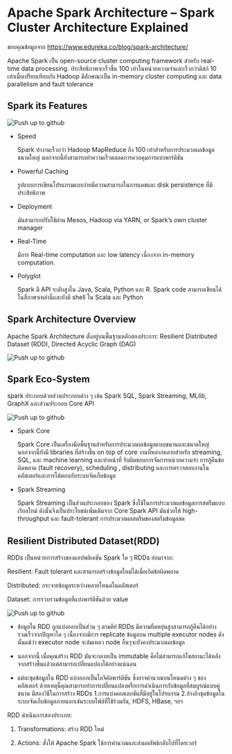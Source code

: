 # Apache Spark Architecture – Spark Cluster Architecture Explained
ขอบคุณข้อมูลจาก https://www.edureka.co/blog/spark-architecture/



Apache Spark เป็น open-source cluster computing framework สำหรับ real-time data processing. ประสิทธิภาพจะเร็วขึ้น 100 เท่าในหน่วยความจำและเร็วกว่าดิสก์ 10 เท่าเมื่อเปรียบเทียบกับ Hadoop  มีลักษณะเป็น in-memory cluster computing และ data parallelism and fault tolerance

## Spark its Features


   ![Push up to github](https://d1jnx9ba8s6j9r.cloudfront.net/blog/wp-content/uploads/2018/09/Picture5-2-768x408.png)

- Speed
  
  Spark ทำงานเร็วกว่า Hadoop MapReduce ถึง 100 เท่าสำหรับการประมวลผลข้อมูลขนาดใหญ่ นอกจากนี้ยังสามารถทำความเร็วตลอดการควบคุมการแบ่งพาร์ติชัน
  
- Powerful Caching
  
  รูปแบบการเขียนโปรแกรมแบบง่ายมีความสามารถในการแคชและ disk persistence ที่มีประสิทธิภาพ
  
- Deployment

  มันสามารถปรับใช้ผ่าน Mesos, Hadoop via YARN, or Spark’s own cluster manager
  
- Real-Time

  มีการ Real-time computation  และ low latency เนื่องจาก in-memory computation.
  
- Polyglot

  Spark มี API ระดับสูงใน Java, Scala, Python และ R. Spark code สามารถเขียนได้ในสี่ภาษาเหล่านี้และยังมี shell ใน Scala และ Python 
  
## Spark Architecture Overview

Apache Spark Architecture ตั้งอยู่บนพื้นฐานหลักสองประการ: Resilient Distributed Dataset (RDD), Directed Acyclic Graph (DAG)
  

  
 ![Push up to github](https://d1jnx9ba8s6j9r.cloudfront.net/blog/wp-content/uploads/2018/09/2018-09-28-18_12_51-Apache-Spark-Architecture-_-Understanding-the-Spark-Components-_-Edureka.png)
 
## Spark Eco-System

   spark ประกอบด้วยส่วนประกอบต่าง ๆ เช่น Spark SQL, Spark Streaming, MLlib, GraphX และส่วนประกอบ Core API

 ![Push up to github](https://d1jnx9ba8s6j9r.cloudfront.net/blog/wp-content/uploads/2018/09/001-768x583.png)

- Spark Core

     Spark Core เป็นเครื่องมือพื้นฐานสำหรับการประมวลผลข้อมูลแบบขนานและขนาดใหญ่ นอกจากนี้ยังมี libraries ที่สร้างขึ้น on top of core งานที่หลากหลายสำหรับ      streaming, SQL, และ machine learning และทำหน้าที่ รับผิดชอบการจัดการหน่วยความจำ การกู้คืนข้อผิดพลาด (fault recovery), scheduling ,                distributing และการตรวจสอบงานในคลัสเตอร์และการโต้ตอบกับระบบจัดเก็บข้อมูล
     
- Spark Streaming

     Spark Streaming เป็นส่วนประกอบของ Spark ซึ่งใช้ในการประมวลผลข้อมูลการสตรีมแบบเรียลไทม์ ดังนั้นจึงเป็นประโยชน์เพิ่มเติมจาก Core Spark API มันช่วยให้        high-throughput และ fault-tolerant การประมวลผลสตรีมของสตรีมข้อมูลสด
     
## Resilient Distributed Dataset(RDD)

RDDs เป็นหน่วยการสร้างของแอปพลิเคชัน Spark ใด ๆ RDDs ย่อมาจาก:

Resilient: Fault tolerant และสามารถสร้างข้อมูลใหม่ได้เมื่อเกิดข้อผิดพลาด

Distributed: กระจายข้อมูลระหว่างหลายโหนดในคลัสเตอร์

Dataset: การรวบรวมข้อมูลที่แบ่งพาร์ติชันด้วย value

  ![Push up to github](https://d1jnx9ba8s6j9r.cloudfront.net/blog/wp-content/uploads/2018/07/Partitions.png)

  - ข้อมูลใน RDD ถูกแบ่งออกเป็นส่วน ๆ ตามคีย์  RDDs มีความยืดหยุ่นสูงสามารถกู้คืนได้อย่างรวดเร็วจากปัญหาใด ๆ  เนื่องจากมีการ replicate ข้อมูลบน multiple executor nodes ดังนั้นแม้ว่า executor node จะล้มเหลว node อื่นๆจะยังคงประมวลผลข้อมูล
  
  - นอกจากนี้ เมื่อคุณสร้าง RDD มันจะกลายเป็น immutable คือไม่สามารถแก้ไขสถานะได้หลังจากสร้างขึ้นแล้วแต่สามารถเปลี่ยนแปลงได้อย่างแน่นอน
  
  - แต่ละชุดข้อมูลใน RDD แบ่งออกเป็นโลจิคัลพาร์ติชัน ซึ่งอาจคำนวณบนโหนดต่าง ๆ ของคลัสเตอร์ ด้วยเหตุนี้คุณสามารถทำการเปลี่ยนแปลงหรือการดำเนินการกับข้อมูลที่สมบูรณ์แบบคู่ขนาน มีสองวิธีในการสร้าง RDDs 1.การแบ่งคอลเลกชันที่มีอยู่ในโปรแกรม 2.อ้างอิงชุดข้อมูลในระบบจัดเก็บข้อมูลภายนอกเช่นระบบไฟล์ที่ใช้ร่วมกัน, HDFS, HBase, ฯลฯ
  
RDD ดำเนินการสองประเภท:

1. Transformations: สร้าง RDD ใหม่

2. Actions: สั่งให้ Apache Spark ใช้การคำนวณและส่งผลลัพธ์กลับไปที่ไดรเวอร์





    
